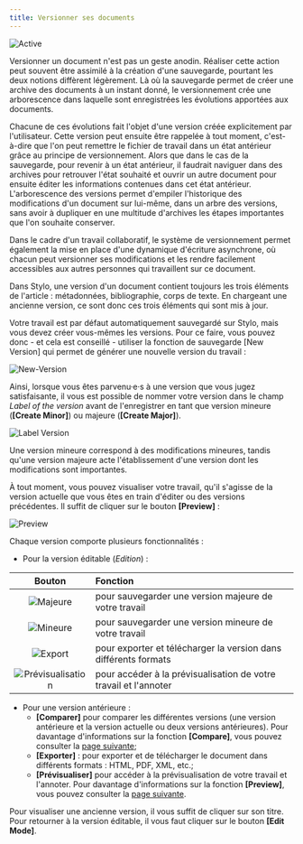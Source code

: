 ```yaml
---
title: Versionner ses documents
---
```


![Active](/uploads/images/Nom-Version-V2.PNG)

Versionner un document n'est pas un geste anodin.
Réaliser cette action peut souvent être assimilé à la création d'une sauvegarde, pourtant les deux notions diffèrent légèrement.
Là où la sauvegarde permet de créer une archive des documents à un instant donné, le versionnement crée une arborescence dans laquelle sont enregistrées les évolutions apportées aux documents.

Chacune de ces évolutions fait l'objet d'une version créée explicitement par l'utilisateur.
Cette version peut ensuite être rappelée à tout moment, c'est-à-dire que l'on peut remettre le fichier de travail dans un état antérieur grâce au principe de versionnement.
Alors que dans le cas de la sauvegarde, pour revenir à un état antérieur, il faudrait naviguer dans des archives pour retrouver l'état souhaité et ouvrir un autre document pour ensuite éditer les informations contenues dans cet état antérieur.
L'arborescence des versions permet d'empiler l'historique des modifications d'un document sur lui-même, dans un arbre des versions, sans avoir à dupliquer en une multitude d'archives les étapes importantes que l'on souhaite conserver.

Dans le cadre d'un travail collaboratif, le système de versionnement permet également la mise en place d'une dynamique d'écriture asynchrone, où chacun peut versionner ses modifications et les rendre facilement accessibles aux autres personnes qui travaillent sur ce document.

Dans Stylo, une version d'un document contient toujours les trois éléments de l'article : métadonnées, bibliographie, corps de texte. En chargeant une ancienne version, ce sont donc ces trois éléments qui sont mis à jour. 

Votre travail est par défaut automatiquement sauvegardé sur Stylo, mais vous devez créer vous-mêmes les versions. Pour ce faire, vous pouvez donc - et cela est conseillé - utiliser la fonction de sauvegarde [New Version] qui permet de générer une nouvelle version du travail :

![New-Version](/uploads/images/New-Version-V2.PNG)

Ainsi, lorsque vous êtes parvenu·e·s à une version que vous jugez satisfaisante, il vous est possible de nommer votre version dans le champ *Label of the version* avant de l'enregistrer en tant que version mineure (**[Create Minor]**) ou majeure (**[Create Major]**). 

![Label Version](/uploads/images/Label-Version-V2.PNG)

Une version mineure correspond à des modifications mineures, tandis qu'une version majeure acte l'établissement d'une version dont les modifications sont importantes. 

À tout moment, vous pouvez visualiser votre travail, qu'il s'agisse de la version actuelle que vous êtes en train d'éditer ou des versions précédentes. Il suffit de cliquer sur le bouton **[Preview]** :

![Preview](/uploads/images/Preview-Bouton-V2.PNG)

Chaque version comporte plusieurs fonctionnalités :

- Pour la version éditable (*Edition*) :

|                        Bouton                        |Fonction|
|:----------------------------------------------------:|:--|
| ![Majeure](/uploads/images/Create-Major-V2.PNG) | pour sauvegarder une version majeure de votre travail |
| ![Mineure](/uploads/images/Create-Minor-V2.PNG) | pour sauvegarder une version mineure de votre travail |
|       ![Export](/uploads/images/Export-V2.PNG)       | pour exporter et télécharger la version dans différents formats |
|  ![Prévisualisation](/uploads/images/Preview-Bouton-V2.PNG)   | pour accéder à la prévisualisation de votre travail et l'annoter |

- Pour une version antérieure :
	- **[Comparer]** pour comparer les différentes versions (une version antérieure et la version actuelle ou deux versions antérieures). Pour davantage d'informations sur la fonction **[Compare]**, vous pouvez consulter la [page suivante](/fr/interface);
	- **[Exporter]** : pour exporter et de télécharger le document dans différents formats : HTML, PDF, XML, etc.;
	- **[Prévisualiser]** pour accéder à la prévisualisation de votre travail et l'annoter. Pour davantage d'informations sur la fonction **[Preview]**, vous pouvez consulter la [page suivante](/fr/preview).

Pour visualiser une ancienne version, il vous suffit de cliquer sur son titre. Pour retourner à la version éditable, il vous faut cliquer sur le bouton **[Edit Mode]**.
